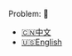 Problem: :link: 
- [:cn:中文](https://leetcode-cn.com/problems/simplify-path)
- [:us:English](https://leetcode.com/problems/simplify-path)